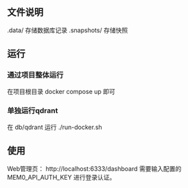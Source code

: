 ## 文件说明
.data/  存储数据库记录
.snapshots/ 存储快照

## 运行
### 通过项目整体运行
在项目根目录 docker compose up 即可

### 单独运行qdrant
在 db/qdrant 运行 ./run-docker.sh


## 使用
Web管理页：
http://localhost:6333/dashboard
需要输入配置的 MEM0_API_AUTH_KEY 进行登录认证。